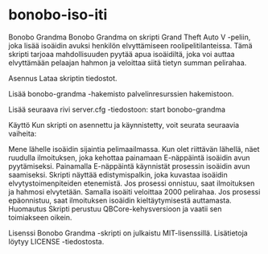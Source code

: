 # bonobo-iso-iti
Bonobo Grandma
Bonobo Grandma on skripti Grand Theft Auto V -peliin, joka lisää isoäidin avuksi henkilön elvyttämiseen roolipelitilanteissa. Tämä skripti tarjoaa mahdollisuuden pyytää apua isoäidiltä, joka voi auttaa elvyttämään pelaajan hahmon ja veloittaa siitä tietyn summan pelirahaa.

Asennus
Lataa skriptin tiedostot.

Lisää bonobo-grandma -hakemisto palvelinresurssien hakemistoon.

Lisää seuraava rivi server.cfg -tiedostoon:
start bonobo-grandma

Käyttö
Kun skripti on asennettu ja käynnistetty, voit seurata seuraavia vaiheita:

Mene lähelle isoäidin sijaintia pelimaailmassa.
Kun olet riittävän lähellä, näet ruudulla ilmoituksen, joka kehottaa painamaan E-näppäintä isoäidin avun pyytämiseksi.
Painamalla E-näppäintä käynnistät prosessin isoäidin avun saamiseksi.
Skripti näyttää edistymispalkin, joka kuvastaa isoäidin elvytystoimenpiteiden etenemistä.
Jos prosessi onnistuu, saat ilmoituksen ja hahmosi elvytetään. Samalla isoäiti veloittaa 2000 pelirahaa.
Jos prosessi epäonnistuu, saat ilmoituksen isoäidin kieltäytymisestä auttamasta.
Huomautus
Skripti perustuu QBCore-kehysversioon ja vaatii sen toimiakseen oikein.

Lisenssi
Bonobo Grandma -skripti on julkaistu MIT-lisenssillä. Lisätietoja löytyy LICENSE -tiedostosta.

